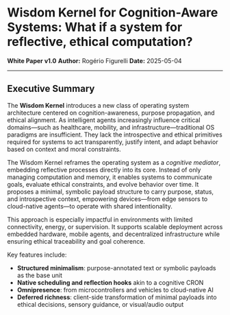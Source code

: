 # Wisdom Kernel for Cognition-Aware Systems: What if a system for reflective, ethical computation?

**White Paper v1.0**
**Author:** Rogério Figurelli
**Date:** 2025-05-04

---

## Executive Summary

The **Wisdom Kernel** introduces a new class of operating system architecture centered on cognition-awareness, purpose propagation, and ethical alignment. As intelligent agents increasingly influence critical domains—such as healthcare, mobility, and infrastructure—traditional OS paradigms are insufficient. They lack the introspective and ethical primitives required for systems to act transparently, justify intent, and adapt behavior based on context and moral constraints.

The Wisdom Kernel reframes the operating system as a *cognitive mediator*, embedding reflective processes directly into its core. Instead of only managing computation and memory, it enables systems to communicate goals, evaluate ethical constraints, and evolve behavior over time. It proposes a minimal, symbolic payload structure to carry purpose, status, and introspective context, empowering devices—from edge sensors to cloud-native agents—to operate with shared intentionality.

This approach is especially impactful in environments with limited connectivity, energy, or supervision. It supports scalable deployment across embedded hardware, mobile agents, and decentralized infrastructure while ensuring ethical traceability and goal coherence.

Key features include:

* **Structured minimalism**: purpose-annotated text or symbolic payloads as the base unit
* **Native scheduling and reflection hooks** akin to a cognitive CRON
* **Omnipresence**: from microcontrollers and vehicles to cloud-native AI
* **Deferred richness**: client-side transformation of minimal payloads into ethical decisions, sensory guidance, or visual/audio output
